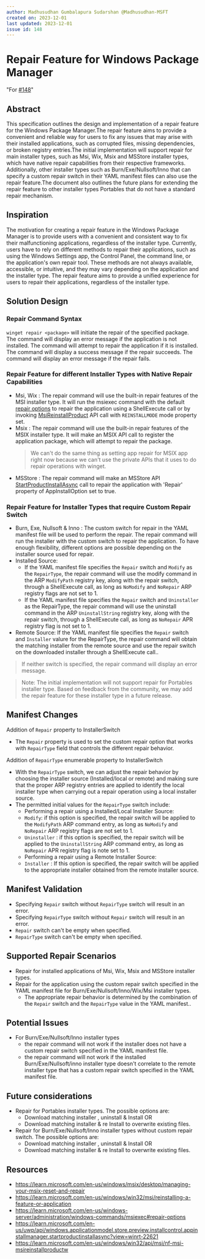 ```yaml
---
author: Madhusudhan Gumbalapura Sudarshan @Madhusudhan-MSFT
created on: 2023-12-01
last updated: 2023-12-01
issue id: 148
---
```


# Repair Feature for Windows Package Manager

"For [#148](https://github.com/microsoft/winget-cli/issues/148)"

## Abstract

This specification outlines the design and implementation of a repair feature for the Windows Package Manager.The repair feature aims to provide a convenient and reliable way for users to fix any issues that may arise with their installed applications, such as corrupted files, missing dependencies, or broken registry entries.The initial implementation will support repair for main installer types, such as Msi, Wix, Msix and MSStore installer types, which have native repair capabilities from their respective frameworks. Additionally, other installer types such as Burn/Exe/Nullsoft/Inno that can specify a custom repair switch in their YAML manifest files can also use the repair feature.The document also outlines the future plans for extending the repair feature to other installer types Portables that do not have a standard repair mechanism.

## Inspiration

The motivation for creating a repair feature in the Windows Package Manager is to provide users with a convenient and consistent way to fix their malfunctioning applications, regardless of the installer type. Currently, users have to rely on different methods to repair their applications, such as using the Windows Settings app, the Control Panel, the command line, or the application's own repair tool. These methods are not always available, accessible, or intuitive, and they may vary depending on the application and the installer type. The repair feature aims to provide a unified experience for users to repair their applications, regardless of the installer type.

## Solution Design

### Repair Command Syntax
`winget repair <package>`
will initiate the repair of the specified package. The command will display an error message if the application is not installed. The command will attempt to repair the application if it is installed. The command will display a success message if the repair succeeds. The command will display an error message if the repair fails.

### Repair Feature for different Installer Types with Native Repair Capabilities
  - Msi, Wix : The repair command will use the built-in repair features of the MSI installer type. It will run the msiexec command with the default [repair options](https://learn.microsoft.com/en-us/windows-server/administration/windows-commands/msiexec#repair-options) to repair the application using a ShellExecute call or by invoking [MsiReinstallProduct](https://learn.microsoft.com/en-us/windows/win32/api/msi/nf-msi-msireinstallproductw) API call with `REINSTALLMODE` mode property set.
  - Msix : The repair command will use the built-in repair features of the MSIX installer type. It will make an MSIX API call to register the application package, which will attempt to repair the package.
    > We can't do the same thing as setting app repair for MSIX app right now because we can't use the private APIs that it uses to do repair operations with winget.
  - MSStore : The repair command will make an MSStore API  [StartProductInstallAsync](https://learn.microsoft.com/en-us/uwp/api/windows.applicationmodel.store.preview.installcontrol.appinstallmanager.startproductinstallasync?view=winrt-22621) call to repair the application with 'Repair' property of AppInstallOption set to true.

### Repair Feature for Installer Types that require Custom Repair Switch
  - Burn, Exe, Nullsoft & Inno : The custom switch for repair in the YAML manifest file will be used to perform the repair. The repair command will run the installer with the custom switch to repair the application. To have enough flexibility, different options are possible depending on the installer source used for repair. 
   - Installed Source: 
     - If the YAML manifest file specifies the `Repair` switch and `Modify` as the `RepairType`, the repair command will use the modify command in the ARP `ModifyPath` registry key, along with the repair switch, through a ShellExecute call, as long as `NoModify` and `NoRepair` ARP registry flags are not set to 1.
     - If the YAML manifest file specifies the `Repair` switch and `Uninstaller` as the RepairType, the repair command will use the uninstall command in the ARP `UninstallString` registry key, along with the repair switch, through a ShellExecute call, as long as `NoRepair` APR registry flag is not set to 1.
   - Remote Source: If the YAML manifest file specifies the `Repair` switch and `Installer` valure for the RepairType, the repair command will obtain the matching installer from the remote source and use the repair switch on the downloaded installer through a ShellExecute call..

> If neither switch is specified, the repair command will display an error message.

> Note: The initial implementation will not support repair for Portables installer type. Based on feedback from the community, we may add the repair feature for these installer type in a future release.

## Manifest Changes
Addition of `Repair` property to InstallerSwitch
- The `Repair` property is used to set the custom repair option that works with `RepairType` field that controls the different repair behavior.

Addition of `RepairType` enumerable property to InstallerSwitch
- With the `RepairType` switch, we can adjust the repair behavior by choosing the installer source (Installed/local or remote) and making sure that the proper ARP registry entries are applied to identify the local installer type when carrying out a repair operation using a local installer source. 
- The permitted initial values for the `RepairType` switch include:
   - Performing a repair using a Installed/Local Installer Source:
    - `Modify`: if this option is specified, the repair switch will be applied to the `ModifyPath` ARP command entry, as long as `NoModify` and `NoRepair` ARP registry flags are not set to 1.
    - `Uninstaller` : if this option is specified, the repair switch will be applied to the `UninstallString` ARP command entry, as long as `NoRepair` APR registry flag is note set to 1.
   - Performing a repair using a Remote Installer Source:
    - `Installer` : If this option is specified, the repair switch will be applied to the appropriate installer obtained from the remote installer source.

## Manifest Validation
-  Specifying `Repair` switch without `RepairType` switch will result in an error.
 - Specifying `RepairType` switch without `Repair` switch will result in an error.
 - `Repair` switch can't be empty when specified.
 - `RepairType` switch can't be empty when specified.


## Supported Repair Scenarios
- Repair for installed applications of Msi, Wix, Msix and MSStore installer types.
- Repair for the application using the custom repair switch specified in the YAML manifest file for Burn/Exe/Nullsoft/Inno/Wix/Msi installer types.
  -  The appropriate repair behavior is determined by the combination of the `Repair` switch and the `RepairType` value in the YAML manifest..

## Potential Issues
- For Burn/Exe/Nullsoft/Inno installer types 
  - the repair command will not work if the installer does not have a custom repair switch specified in the YAML manifest file.
  - the repair command will not work if the installed Burn/Exe/Nullsoft/inno installer type doesn't correlate to the remote installer type that has a custom repair switch specified in the YAML manifest file.

## Future considerations

- Repair for Portables installer types. The possible options are:
   - Download matching installer , uninstall & Install OR
   - Download matching installer & re Install to overwrite existing files.
- Repair for Burn/Exe/Nullsoft/Inno installer types without custom repair switch. The possible options are:
   - Download matching installer , uninstall & Install OR 
   - Download matching installer & re Install to overwrite existing files.

## Resources
- https://learn.microsoft.com/en-us/windows/msix/desktop/managing-your-msix-reset-and-repair
- https://learn.microsoft.com/en-us/windows/win32/msi/reinstalling-a-feature-or-application
- https://learn.microsoft.com/en-us/windows-server/administration/windows-commands/msiexec#repair-options
- https://learn.microsoft.com/en-us/uwp/api/windows.applicationmodel.store.preview.installcontrol.appinstallmanager.startproductinstallasync?view=winrt-22621
- https://learn.microsoft.com/en-us/windows/win32/api/msi/nf-msi-msireinstallproductw
